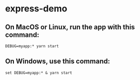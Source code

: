 # express-demo

## On MacOS or Linux, run the app with this command:
```shell
DEBUG=myapp:* yarn start
```

## On Windows, use this command:
```shell
set DEBUG=myapp:* & yarn start
```